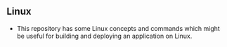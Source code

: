 ## Linux
- This repository has some Linux concepts and commands which might be useful for building and deploying an application on Linux.